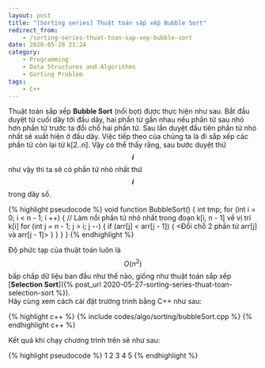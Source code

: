```yaml
---
layout: post
title: "[Sorting series] Thuật toán sắp xếp Bubble Sort"
redirect_from:
    - /sorting-series-thuat-toan-sap-xep-bubble-sort
date: 2020-05-28 21:24
category:
    - Programming
    - Data Structures and Algorithms
    - Sorting Problem
tags: 
    - C++
---
```


Thuật toán sắp xếp **Bubble Sort** (nổi bọt) được thực hiện như sau. Bắt đầu duyệt từ
cuối dãy tới đầu dãy, hai phần từ gần nhau nếu phần tử sau nhỏ hơn phần tử trước ta đổi
chỗ hai phần tử. Sau lần duyệt đầu tiên phần tử nhỏ nhất sẽ xuất hiện ở đầu dãy. Việc tiếp
theo của chúng ta là đi sắp xếp các phần tử còn lại từ k[2..n]. Vậy có thể thấy rằng, sau
bước duyệt thứ **$$i$$** như vậy thì ta sẽ có phần tử nhỏ nhất thứ **$$i$$** trong dãy số.

{% highlight pseudocode %}
void function BubbleSort() {
    int tmp;
    for (int i = 0; i < n - 1; i ++) {
        // Làm nổi phần tử nhỏ nhất trong đoạn k[i, n - 1] về vị trí k[i]
        for (int j = n - 1; j > i; j --) {
            if (arr[j] < arr[j - 1]) {
                <Đổi chỗ 2 phần tử arr[j] và arr[j - 1]>
            }
        }
    }
}
{% endhighlight %}

Độ phức tạp của thuật toán luôn là $$O(n^2)$$ bấp chấp dữ liệu ban đầu như thế nào, giống như thuật toán sắp xếp [**Selection Sort**]({% post_url 2020-05-27-sorting-series-thuat-toan-selection-sort %}).<br/>
Hãy cùng xem cách cài đặt trường trình bằng C++ như sau:

{% highlight c++ %}
{% include codes/algo/sorting/bubbleSort.cpp %}
{% endhighlight c++ %}

Kết quả khi chạy chương trình trên sẽ như sau:

{% highlight pseudocode %}
1	2	3	4	5
{% endhighlight %}
